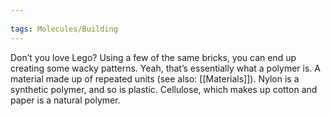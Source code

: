 ```yaml
---
 
tags: Molecules/Building 
---
```


Don’t you love Lego? Using a few of the same bricks, you can end up creating some wacky patterns. Yeah, that’s essentially what a polymer is. A material made up of repeated units (see also: [[Materials]]). Nylon is a synthetic polymer, and so is plastic. Cellulose, which makes up cotton and paper is a natural polymer.